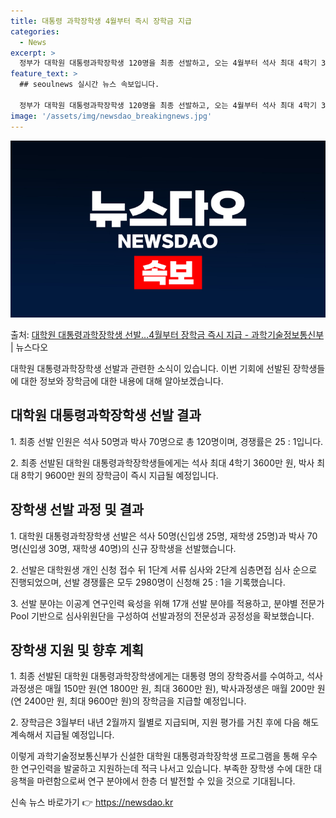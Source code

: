 ```yaml
---
title: 대통령 과학장학생 4월부터 즉시 장학금 지급
categories:
  - News
excerpt: >
  정부가 대학원 대통령과학장학생 120명을 최종 선발하고, 오는 4월부터 석사 최대 4학기 3600만원, 박사…
feature_text: >
  ## seoulnews 실시간 뉴스 속보입니다.

  정부가 대학원 대통령과학장학생 120명을 최종 선발하고, 오는 4월부터 석사 최대 4학기 3600만원, 박사…
image: '/assets/img/newsdao_breakingnews.jpg'
---
```


![뉴스다오 속보](/assets/img/newsdao_breakingnews.jpg)

<p>출처: <a href="https://newsdao.kr/3538" rel="dofollow">대학원 대통령과학장학생 선발…4월부터 장학금 즉시 지급 - 과학기술정보통신부</a> | 뉴스다오</p>

<p data-ke-size="size16">대학원 대통령과학장학생 선발과 관련한 소식이 있습니다. 이번 기회에 선발된 장학생들에 대한 정보와 장학금에 대한 내용에 대해 알아보겠습니다.</p>

<h2 data-ke-size="size26">대학원 대통령과학장학생 선발 결과</h2>

<p data-ke-size="size16">1. 최종 선발 인원은 석사 50명과 박사 70명으로 총 120명이며, 경쟁률은 25 : 1입니다.</p>
<p data-ke-size="size16">2. 최종 선발된 대학원 대통령과학장학생들에게는 석사 최대 4학기 3600만 원, 박사 최대 8학기 9600만 원의 장학금이 즉시 지급될 예정입니다.</p>

<h2 data-ke-size="size26">장학생 선발 과정 및 결과</h2>

<p data-ke-size="size16">1. 대학원 대통령과학장학생 선발은 석사 50명(신입생 25명, 재학생 25명)과 박사 70명(신입생 30명, 재학생 40명)의 신규 장학생을 선발했습니다.</p>
<p data-ke-size="size16">2. 선발은 대학원생 개인 신청 접수 뒤 1단계 서류 심사와 2단계 심층면접 심사 순으로 진행되었으며, 선발 경쟁률은 모두 2980명이 신청해 25 : 1을 기록했습니다.</p>
<p data-ke-size="size16">3. 선발 분야는 이공계 연구인력 육성을 위해 17개 선발 분야를 적용하고, 분야별 전문가 Pool 기반으로 심사위원단을 구성하여 선발과정의 전문성과 공정성을 확보했습니다.</p>

<h2 data-ke-size="size26">장학생 지원 및 향후 계획</h2>

<p data-ke-size="size16">1. 최종 선발된 대학원 대통령과학장학생에게는 대통령 명의 장학증서를 수여하고, 석사과정생은 매월 150만 원(연 1800만 원, 최대 3600만 원), 박사과정생은 매월 200만 원(연 2400만 원, 최대 9600만 원)의 장학금을 지급할 예정입니다.</p>
<p data-ke-size="size16">2. 장학금은 3월부터 내년 2월까지 월별로 지급되며, 지원 평가를 거친 후에 다음 해도 계속해서 지급될 예정입니다.</p>

이렇게 과학기술정보통신부가 신설한 대학원 대통령과학장학생 프로그램을 통해 우수한 연구인력을 발굴하고 지원하는데 적극 나서고 있습니다. 부족한 장학생 수에 대한 대응책을 마련함으로써 연구 분야에서 한층 더 발전할 수 있을 것으로 기대됩니다. 

신속 뉴스 바로가기 👉 <a href="https://newsdao.kr" rel="dofollow">https://newsdao.kr</a>


